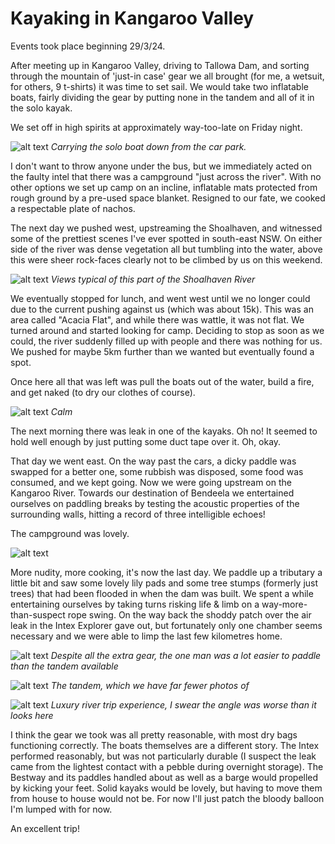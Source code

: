 # Kayaking in Kangaroo Valley
Events took place beginning 29/3/24.

After meeting up in Kangaroo Valley, driving to Tallowa Dam, and sorting through the mountain of 'just-in case' gear we all brought (for me, a wetsuit, for others, 9 t-shirts) it was time to set sail. We would take two inflatable boats, fairly dividing the gear by putting none in the tandem and all of it in the solo kayak.

We set off in high spirits at approximately way-too-late on Friday night. 

![alt text](/_posts/kayak-kangaroovalley/image.png)
*Carrying the solo boat down from the car park.*

I don't want to throw anyone under the bus, but we immediately acted on the faulty intel that there was a campground "just across the river". With no other options we set up camp on an incline, inflatable mats protected from rough ground by a pre-used space blanket. Resigned to our fate, we cooked a respectable plate of nachos.


The next day we pushed west, upstreaming the Shoalhaven, and witnessed some of the prettiest scenes I've ever spotted in south-east NSW. On either side of the river was dense vegetation all but tumbling into the water, above this were sheer rock-faces clearly not to be climbed by us on this weekend.

![alt text](/_posts/kayak-kangaroovalley/image-2.png)
*Views typical of this part of the Shoalhaven River*

We eventually stopped for lunch, and went west until we no longer could due to the current pushing against us (which was about 15k). This was an area called "Acacia Flat", and while there was wattle, it was not flat. We turned around and started looking for camp. Deciding to stop as soon as we could, the river suddenly filled up with people and there was nothing for us. We pushed for maybe 5km further than we wanted but eventually found a spot.

Once here all that was left was pull the boats out of the water, build a fire, and get naked (to dry our clothes of course).

![alt text](/_posts/kayak-kangaroovalley/PXL_20240330_074141730.jpg)
*Calm*

The next morning there was leak in one of the kayaks. Oh no! It seemed to hold well enough by just putting some duct tape over it. Oh, okay.

That day we went east. On the way past the cars, a dicky paddle was swapped for a better one, some rubbish was disposed, some food was consumed, and we kept going. Now we were going upstream on the Kangaroo River. Towards our destination of Bendeela we entertained ourselves on paddling breaks by testing the acoustic properties of the surrounding walls, hitting a record of three intelligible echoes!

The campground was lovely.

![alt text](/_posts/kayak-kangaroovalley/PXL_20240331_075739455.jpg)

More nudity, more cooking, it's now the last day. We paddle up a tributary a little bit and saw some lovely lily pads and some tree stumps (formerly just trees) that had been flooded in when the dam was built. We spent a while entertaining ourselves by taking turns risking life & limb on a way-more-than-suspect rope swing. On the way back the shoddy patch over the air leak in the Intex Explorer gave out, but fortunately only one chamber seems necessary and we were able to limp the last few kilometres home.

![alt text](/_posts/kayak-kangaroovalley/PXL_20240330_232449756.jpg)
*Despite all the extra gear, the one man was a lot easier to paddle than the tandem available*

![alt text](/_posts/kayak-kangaroovalley/IMG_6318.JPEG)
*The tandem, which we have far fewer photos of*

![alt text](/_posts/kayak-kangaroovalley/image-1.png)
*Luxury river trip experience, I swear the angle was worse than it looks here*

I think the gear we took was all pretty reasonable, with most dry bags functioning correctly. The boats themselves are a different story. The Intex performed reasonably, but was not particularly durable (I suspect the leak came from the lightest contact with a pebble during overnight storage). The Bestway and its paddles handled about as well as a barge would propelled by kicking your feet. Solid kayaks would be lovely, but having to move them from house to house would not be. For now I'll just patch the bloody balloon I'm lumped with for now.

An excellent trip!